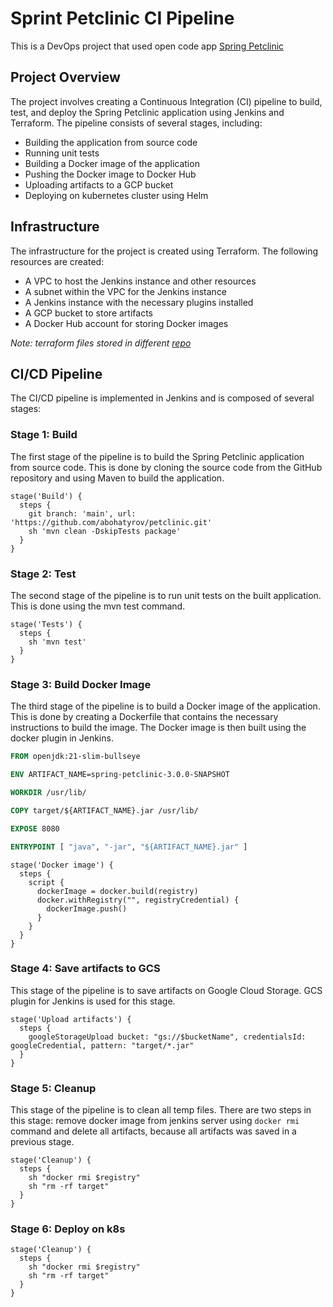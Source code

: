 # Sprint Petclinic CI Pipeline
This is a DevOps project that used open code app [Spring Petclinic](https://github.com/spring-projects/spring-petclinic)

## Project Overview
The project involves creating a Continuous Integration (CI) pipeline to build, test, and deploy the Spring Petclinic application using Jenkins and Terraform. The pipeline consists of several stages, including:

- Building the application from source code
- Running unit tests
- Building a Docker image of the application
- Pushing the Docker image to Docker Hub
- Uploading artifacts to a GCP bucket
- Deploying on kubernetes cluster using Helm
## Infrastructure
The infrastructure for the project is created using Terraform. The following resources are created:

- A VPC to host the Jenkins instance and other resources
- A subnet within the VPC for the Jenkins instance
- A Jenkins instance with the necessary plugins installed
- A GCP bucket to store artifacts
- A Docker Hub account for storing Docker images

_Note: terraform files stored in different [repo](https://github.com/abohatyrov/petclinic-tf/)_
## CI/CD Pipeline
The CI/CD pipeline is implemented in Jenkins and is composed of several stages:

### Stage 1: Build
The first stage of the pipeline is to build the Spring Petclinic application from source code. This is done by cloning the source code from the GitHub repository and using Maven to build the application.

```
stage('Build') {
  steps {
    git branch: 'main', url: 'https://github.com/abohatyrov/petclinic.git'
    sh 'mvn clean -DskipTests package'
  }
}
```

### Stage 2: Test
The second stage of the pipeline is to run unit tests on the built application. This is done using the mvn test command.

```
stage('Tests') {
  steps {
    sh 'mvn test'
  }
}
```

### Stage 3: Build Docker Image
The third stage of the pipeline is to build a Docker image of the application. This is done by creating a Dockerfile that contains the necessary instructions to build the image. The Docker image is then built using the docker plugin in Jenkins.

```Dockerfile
FROM openjdk:21-slim-bullseye

ENV ARTIFACT_NAME=spring-petclinic-3.0.0-SNAPSHOT

WORKDIR /usr/lib/

COPY target/${ARTIFACT_NAME}.jar /usr/lib/

EXPOSE 8080

ENTRYPOINT [ "java", "-jar", "${ARTIFACT_NAME}.jar" ]
```
```
stage('Docker image') {
  steps {
    script {
      dockerImage = docker.build(registry)
      docker.withRegistry("", registryCredential) {
        dockerImage.push()
      }
    }
  }
}
```

### Stage 4: Save artifacts to GCS
This stage of the pipeline is to save artifacts on Google Cloud Storage. GCS plugin for Jenkins is used for this stage.
```
stage('Upload artifacts') {
  steps {
    googleStorageUpload bucket: "gs://$bucketName", credentialsId: googleCredential, pattern: "target/*.jar"
  }
}
``` 

### Stage 5: Cleanup
This stage of the pipeline is to clean all temp files. There are two steps in this stage: remove docker image from jenkins server using `docker rmi` command and delete all artifacts, because all artifacts was saved in a previous stage.
```
stage('Cleanup') {
  steps {
    sh "docker rmi $registry"
    sh "rm -rf target"
  }
}
```

### Stage 6: Deploy on k8s
```
stage('Cleanup') {
  steps {
    sh "docker rmi $registry"
    sh "rm -rf target"
  }
}
```

